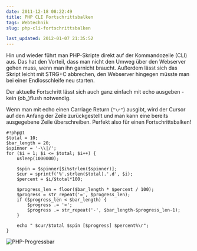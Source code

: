 ```yaml
---
date: 2011-12-18 08:22:49
title: PHP CLI Fortschrittsbalken
tags: Webtechnik
slug: php-cli-fortschrittsbalken

last_updated: 2012-01-07 21:35:52
---
```


Hin und wieder führt man PHP-Skripte direkt auf der Kommandozeile (CLI) aus. Das hat den Vorteil, dass man nicht den Umweg über den Webserver gehen muss, wenn man ihn garnicht braucht. Außerdem lässt sich das Skript leicht mit STRG+C abbrechen, den Webserver hingegen müsste man bei einer Endlosschleife neu starten.

Der aktuelle Fortschritt lässt sich auch ganz einfach mit echo ausgeben - kein (ob_)flush notwendig.

Wenn man mit echo einen Carriage Return (`"\r"`) ausgibt, wird der Cursor auf den Anfang der Zeile zurückgestellt und man kann eine bereits ausgegebene Zeile überschreiben. Perfekt also für einen Fortschrittsbalken!

    #!php@1
    $total = 10;
    $bar_length = 20;
    $spinner = '-\\|/';
    for ($i = 1; $i <= $total; $i++) {
        usleep(1000000);
        
        $spin = $spinner[$i%strlen($spinner)];    
        $cur = sprintf('%'.strlen($total).'.d', $i);
        $percent = $i/$total*100;
        
        $progress_len = floor($bar_length * $percent / 100);
        $progress = str_repeat('=', $progress_len);
        if ($progress_len < $bar_length) {
            $progress .= '>';
            $progress .= str_repeat('-', $bar_length-$progress_len-1);
        }
        
        echo " $cur/$total $spin [$progress] $percent%\r";
    }

![PHP-Progressbar](images/2011/php-cli-progress.gif)